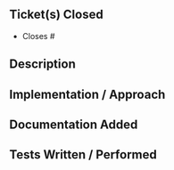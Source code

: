 ## Ticket(s) Closed
- Closes #

## Description


## Implementation / Approach


## Documentation Added


## Tests Written / Performed

